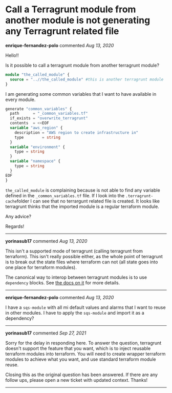 # Call a Terragrunt module from another module is not generating any Terragrunt related file

**enrique-fernandez-polo** commented *Aug 13, 2020*

Hello!!

Is it possible to call a terragrunt module from another terragrunt module? 

```terraform
module "the_called_module" {
  source = "..//the_called_module" #this is another terragrunt module
}
```

I am generating some common variables that I want to have available in every module.

```terraform
generate "common_variables" {
  path      = "_common_variables.tf"
  if_exists = "overwrite_terragrunt"
  contents  = <<EOF
  variable "aws_region" {
    description = "AWS region to create infrastructure in"
    type        = string
  }
  variable "environment" {
    type = string
  }
  variable "namespace" {
    type = string
  }
EOF
}
```

`the_called_module` is complaining because is not able to find any variable defined in the `_common_variables.tf` file. If I look into the `.terragrunt-cache`folder I can see that no terrargunt related file is created. It looks like terragrunt thinks that the imported module is a regular terraform module.

Any advice?

Regards!
<br />
***


**yorinasub17** commented *Aug 13, 2020*

This isn't a supported mode of terragrunt (calling terragrunt from terraform). This isn't really possible either, as the whole point of terragrunt is to break out the state files where terraform can not (all state goes into one place for terraform modules).

The canonical way to interop between terragrunt modules is to use `dependency` blocks. See [the docs on it](https://terragrunt.gruntwork.io/docs/features/execute-terraform-commands-on-multiple-modules-at-once/#passing-outputs-between-modules) for more details.
***

**enrique-fernandez-polo** commented *Aug 13, 2020*

I have a `sqs-module` with all mi default values and alarms that I want to reuse in other modules. I have to apply the `sqs-module` and import it as a dependency? 
***

**yorinasub17** commented *Sep 27, 2021*

Sorry for the delay in responding here. To answer the question, terragrunt doesn't support the feature that you want, which is to inject reusable terraform modules into terraform. You will need to create wrapper terraform modules to achieve what you want, and use standard terraform module reuse.

Closing this as the original question has been answered. If there are any follow ups, please open a new ticket with updated context. Thanks!
***

